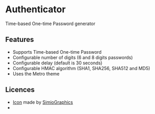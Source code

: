 # Authenticator

Time-based One-time Password generator

## Features

* Supports Time-based One-time Password
* Configurable number of digits (6 and 8 digits passwords)
* Configurable delay (default is 30 seconds)
* Configurable HMAC algorithm (SHA1, SHA256, SHA512 and MD5)
* Uses the Metro theme

## Licences

* [Icon](https://www.iconfinder.com/icons/55827/lock_padlock_private_icon) made by [SimioGraphics](http://simiographics.deviantart.com/)
* 
